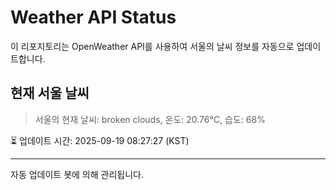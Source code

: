 
# Weather API Status

이 리포지토리는 OpenWeather API를 사용하여 서울의 날씨 정보를 자동으로 업데이트합니다.

## 현재 서울 날씨
> 서울의 현재 날씨: broken clouds, 온도: 20.76°C, 습도: 68%

⏳ 업데이트 시간: 2025-09-19 08:27:27 (KST)

---
자동 업데이트 봇에 의해 관리됩니다.
